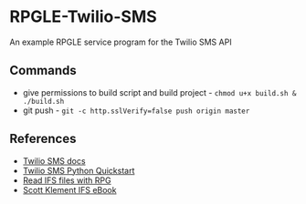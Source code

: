 # RPGLE-Twilio-SMS
An example RPGLE service program for the Twilio SMS API




## Commands
* give permissions to build script and build project - ```chmod u+x build.sh & ./build.sh```
* git push - ```git -c http.sslVerify=false push origin master```



## References
* [Twilio SMS docs](https://www.twilio.com/docs/sms)
* [Twilio SMS Python Quickstart](https://www.twilio.com/docs/sms/quickstart/python)
* [Read IFS files with RPG](https://www.rpgpgm.com/2016/01/read-ifs-file-using-rpg.html)
* [Scott Klement IFS eBook](https://www.scottklement.com/rpg/ifs_ebook/ifs_ebook.html)